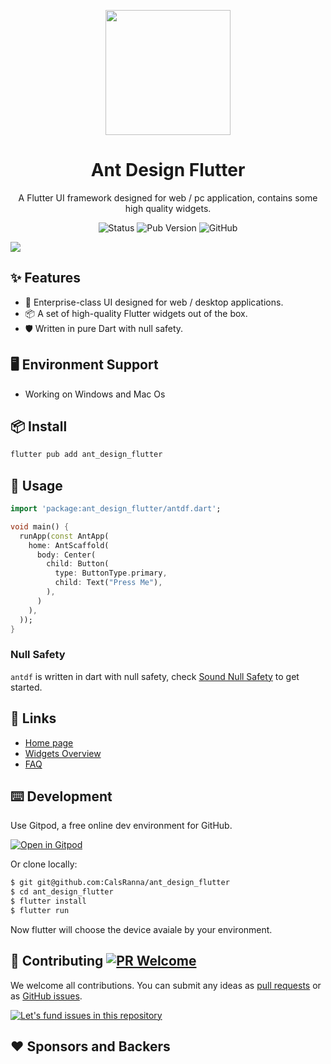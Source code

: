 <p align="center">
  <a href="https://doc.antdf.xyz">
    <img width="200" src="https://gw.alipayobjects.com/zos/rmsportal/KDpgvguMpGfqaHPjicRK.svg">
  </a>
</p>

<h1 align="center">Ant Design Flutter</h1>

<div align="center">

A Flutter UI framework designed for web / pc application, contains some high quality widgets.

![Status](https://img.shields.io/badge/STATUS-WIP-orange?style=for-the-badge&color=blue) ![Pub Version](https://img.shields.io/pub/v/ant_design_flutter?style=for-the-badge) ![GitHub](https://img.shields.io/github/license/CalsRanna/ant_design_flutter?style=for-the-badge)

</div>

[![](https://gw.alipayobjects.com/mdn/rms_08e378/afts/img/A*Yl83RJhUE7kAAAAAAAAAAABkARQnAQ)](https://doc.antdf.xyz)

## ✨ Features

- 🌈 Enterprise-class UI designed for web / desktop applications.
- 📦 A set of high-quality Flutter widgets out of the box.
- 🛡 Written in pure Dart with null safety.

## 🖥 Environment Support

- Working on Windows and Mac Os

## 📦 Install

```bash
flutter pub add ant_design_flutter
```

## 🔨 Usage

```dart
import 'package:ant_design_flutter/antdf.dart';

void main() {
  runApp(const AntApp(
    home: AntScaffold(
      body: Center(
        child: Button(
          type: ButtonType.primary,
          child: Text("Press Me"),
        ),
      )
    ),
  ));
}
```

### Null Safety

`antdf` is written in dart with null safety, check [Sound Null Safety](https://flutter.cn/posts/announcing-dart-2-12#%E5%81%A5%E5%85%A8%E7%9A%84%E7%A9%BA%E5%AE%89%E5%85%A8) to get started.

## 🔗 Links

- [Home page](https://doc.antdf.xyz)
- [Widgets Overview](https://doc.antdf.xyz/#/overview)
- [FAQ](https://ant.design/docs/react/faq)

## ⌨️ Development

Use Gitpod, a free online dev environment for GitHub.

[![Open in Gitpod](https://gitpod.io/button/open-in-gitpod.svg)](https://gitpod.io/#https://github.com/CalsRanna/ant_design_flutter)

Or clone locally:

```bash
$ git git@github.com:CalsRanna/ant_design_flutter
$ cd ant_design_flutter
$ flutter install
$ flutter run
```

Now flutter will choose the device avaiale by your environment.

## 🤝 Contributing [![PR Welcome](https://img.shields.io/badge/PR-WELCOME-brightgreen.svg?style=flat-square)](https://github.com/CalsRanna/ant_design_flutter/pulls)

We welcome all contributions. You can submit any ideas as [pull requests](https://github.com/CalsRanna/ant_design_flutter/pulls) or as [GitHub issues](https://github.com/CalsRanna/ant_design_flutter/issues).

[![Let's fund issues in this repository](https://issuehunt.io/static/embed/issuehunt-button-v1.svg)](https://issuehunt.io/r/CalsRanna/ant_design_flutter)

## ❤️ Sponsors and Backers
